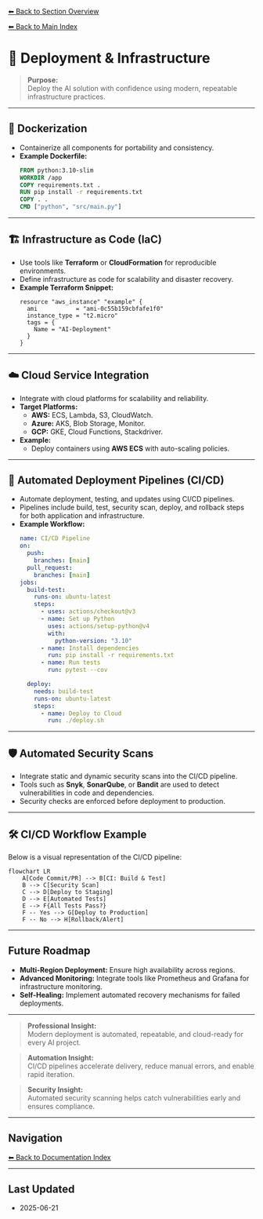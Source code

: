 [⬅ Back to Section Overview](README.md)

[⬅ Back to Main Index](../../INDEX.md)

# 🚀 Deployment & Infrastructure

> **Purpose:**  
> Deploy the AI solution with confidence using modern, repeatable infrastructure practices.

---

## 🐳 Dockerization

- Containerize all components for portability and consistency.
- **Example Dockerfile:**  
  ```dockerfile
  FROM python:3.10-slim
  WORKDIR /app
  COPY requirements.txt .
  RUN pip install -r requirements.txt
  COPY . .
  CMD ["python", "src/main.py"]
  ```

---

## 🏗️ Infrastructure as Code (IaC)

- Use tools like **Terraform** or **CloudFormation** for reproducible environments.
- Define infrastructure as code for scalability and disaster recovery.
- **Example Terraform Snippet:**  
  ```hcl
  resource "aws_instance" "example" {
    ami           = "ami-0c55b159cbfafe1f0"
    instance_type = "t2.micro"
    tags = {
      Name = "AI-Deployment"
    }
  }
  ```

---

## ☁️ Cloud Service Integration

- Integrate with cloud platforms for scalability and reliability.
- **Target Platforms:**  
  - **AWS:** ECS, Lambda, S3, CloudWatch.  
  - **Azure:** AKS, Blob Storage, Monitor.  
  - **GCP:** GKE, Cloud Functions, Stackdriver.
- **Example:**  
  - Deploy containers using **AWS ECS** with auto-scaling policies.

---

## 🔄 Automated Deployment Pipelines (CI/CD)

- Automate deployment, testing, and updates using CI/CD pipelines.
- Pipelines include build, test, security scan, deploy, and rollback steps for both application and infrastructure.
- **Example Workflow:**  
  ```yaml
  name: CI/CD Pipeline
  on:
    push:
      branches: [main]
    pull_request:
      branches: [main]
  jobs:
    build-test:
      runs-on: ubuntu-latest
      steps:
        - uses: actions/checkout@v3
        - name: Set up Python
          uses: actions/setup-python@v4
          with:
            python-version: "3.10"
        - name: Install dependencies
          run: pip install -r requirements.txt
        - name: Run tests
          run: pytest --cov

    deploy:
      needs: build-test
      runs-on: ubuntu-latest
      steps:
        - name: Deploy to Cloud
          run: ./deploy.sh
  ```

---

## 🛡️ Automated Security Scans

- Integrate static and dynamic security scans into the CI/CD pipeline.
- Tools such as **Snyk**, **SonarQube**, or **Bandit** are used to detect vulnerabilities in code and dependencies.
- Security checks are enforced before deployment to production.

---

## 🛠️ CI/CD Workflow Example

Below is a visual representation of the CI/CD pipeline:

```mermaid
flowchart LR
    A[Code Commit/PR] --> B[CI: Build & Test]
    B --> C[Security Scan]
    C --> D[Deploy to Staging]
    D --> E[Automated Tests]
    E --> F{All Tests Pass?}
    F -- Yes --> G[Deploy to Production]
    F -- No --> H[Rollback/Alert]
```

---

## Future Roadmap

- **Multi-Region Deployment:** Ensure high availability across regions.
- **Advanced Monitoring:** Integrate tools like Prometheus and Grafana for infrastructure monitoring.
- **Self-Healing:** Implement automated recovery mechanisms for failed deployments.

---

> **Professional Insight:**  
> Modern deployment is automated, repeatable, and cloud-ready for every AI project.

> **Automation Insight:**  
> CI/CD pipelines accelerate delivery, reduce manual errors, and enable rapid iteration.

> **Security Insight:**  
> Automated security scanning helps catch vulnerabilities early and ensures compliance.

---

## Navigation

[⬅ Back to Documentation Index](../../INDEX.md)

---

## Last Updated

- 2025-06-21